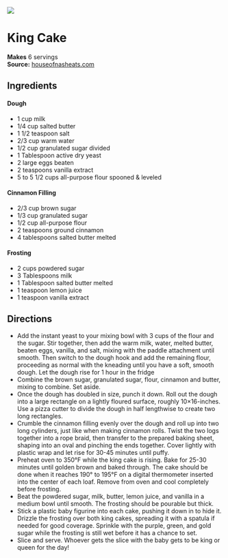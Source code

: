 ![]([/images/gingerbread-brownies-14280-1.jpg](https://houseofnasheats.com/wp-content/uploads/2022/01/Mardi-Gras-King-Cake-Recipe-24-720x1079.jpg))

# King Cake

**Makes** 6 servings  
**Source:** [houseofnasheats.com](https://houseofnasheats.com/king-cake-recipe/)

##  Ingredients

#### Dough
- 1 cup milk
- 1/4 cup salted butter
- 1 1/2 teaspoon salt
- 2/3 cup warm water
- 1/2 cup granulated sugar divided
- 1 Tablespoon active dry yeast
- 2 large eggs beaten
- 2 teaspoons vanilla extract
- 5 to 5 1/2 cups all-purpose flour spooned & leveled
#### Cinnamon Filling
- 2/3 cup brown sugar
- 1/3 cup granulated sugar
- 1/2 cup all-purpose flour
- 2 teaspoons ground cinnamon
- 4 tablespoons salted butter melted
#### Frosting
- 2 cups powdered sugar
- 3 Tablespoons milk
- 1 Tablespoon salted butter melted
- 1 teaspoon lemon juice
- 1 teaspoon vanilla extract

##  Directions

- Add the instant yeast to your mixing bowl with 3 cups of the flour and the sugar. 
Stir together, then add the warm milk, water, melted butter, beaten eggs, vanilla, and salt, 
mixing with the paddle attachment until smooth. Then switch to the dough hook and add the remaining flour, 
proceeding as normal with the kneading until you have a soft, smooth dough. 
Let the dough rise for 1 hour in the fridge
- Combine the brown sugar, granulated sugar, flour, cinnamon and butter, mixing to combine. Set aside. 
- Once the dough has doubled in size, punch it down. Roll out the dough into a large rectangle on a lightly floured surface, 
roughly 10×16-inches. Use a pizza cutter to divide the dough in half lengthwise to create two long rectangles.
- Crumble the cinnamon filling evenly over the dough and roll up into two long cylinders, 
just like when making cinnamon rolls. Twist the two logs together into a rope braid, 
then transfer to the prepared baking sheet, shaping into an oval and pinching the ends together. 
Cover lightly with plastic wrap and let rise for 30-45 minutes until puffy.
- Preheat oven to 350°F while the king cake is rising. Bake for 25-30 minutes until golden brown and baked through. 
The cake should be done when it reaches 190° to 195°F on a digital thermometer inserted into the center of each loaf.
Remove from oven and cool completely before frosting.
- Beat the powdered sugar, milk, butter, lemon juice, and vanilla in a medium bowl until smooth. 
The frosting should be pourable but thick.
- Stick a plastic baby figurine into each cake, pushing it down in to hide it. 
Drizzle the frosting over both king cakes, spreading it with a spatula if needed for good coverage. 
Sprinkle with the purple, green, and gold sugar while the frosting is still wet before it has a chance to set.
- Slice and serve. Whoever gets the slice with the baby gets to be king or queen for the day!
